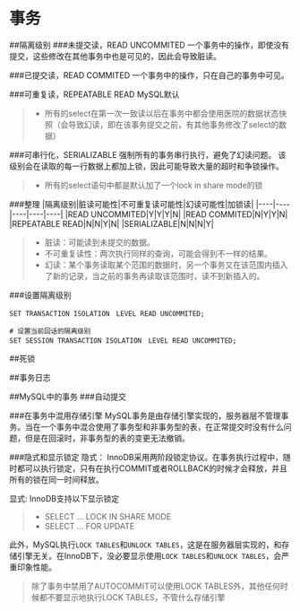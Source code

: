 # 事务
##隔离级别
###未提交读，READ UNCOMMITED
一个事务中的操作，即使没有提交，这些修改在其他事务中也是可见的，因此会导致脏读。

###已提交读，READ COMMITED
一个事务中的操作，只在自己的事务中可见。

###可重复读，REPEATABLE READ
MySQL默认
>* 所有的select在第一次一致读以后在事务中都会使用医院的数据状态快照（会导致幻读，即在该事务提交之前，有其他事务修改了select的数据）

###可串行化，SERIALIZABLE
强制所有的事务串行执行，避免了幻读问题。
该级别会在读取的每一行数据上都加上锁，因此可能导致大量的超时和争锁操作。
>* 所有的select语句中都是默认加了一个lock in share mode的锁

###整理
|隔离级别|脏读可能性|不可重复读可能性|幻读可能性|加锁读|
|----|----|----|----|----|
|READ UNCOMMITED|Y|Y|Y|N|
|READ COMMITED|N|Y|Y|N|
|REPEATABLE READ|N|N|Y|N|
|SERIALIZABLE|N|N|N|Y|

>* 脏读：可能读到未提交的数据。
>* 不可重复读性：两次执行同样的查询，可能会得到不一样的结果。
>* 幻读：某个事务读取某个范围的数据时，另一个事务又在该范围内插入了新的记录，当之前的事务再读取该范围时，读不到新插入的。

###设置隔离级别

```mysql
SET TRANSACTION ISOLATION　LEVEL READ UNCOMMITED;

# 设置当前回话的隔离级别
SET SESSION TRANSACTION ISOLATION　LEVEL READ UNCOMMITED;
```

##死锁

##事务日志

##MySQL中的事务
###自动提交

###在事务中混用存储引擎
MySQL事务是由存储引擎实现的，服务器层不管理事务。当在一个事务中混合使用了事务型和非事务型的表，在正常提交时没有什么问题，但是在回滚时，非事务型的表的变更无法撤销。

###隐式和显示锁定
隐式：
InnoDB采用两阶段锁定协议。在事务执行过程中，随时都可以执行锁定，只有在执行COMMIT或者ROLLBACK的时候才会释放，并且所有的锁在同一时间释放。

显式:
InnoDB支持以下显示锁定
>* SELECT ... LOCK IN SHARE MODE
>* SELECT ... FOR UPDATE

此外，MySQL执行`LOCK TABLES`和`UNLOCK TABLES`，这是在服务器层实现的，和存储引擎无关。在InnoDB下，没必要显示使用`LOCK TABLES`和`UNLOCK TABLES`，会严重印象性能。
>除了事务中禁用了AUTOCOMMIT可以使用LOCK TABLES外，其他任何时候都不要显示地执行LOCK TABLES，不管什么存储引擎

